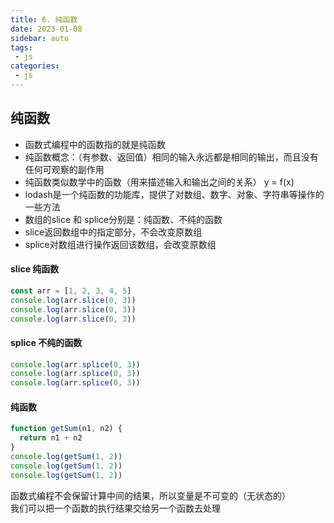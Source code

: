 ```yaml
---
title: 6. 纯函数
date: 2023-01-08
sidebar: auto
tags:
 - js
categories:
 - js
---
```


## 纯函数
- 函数式编程中的函数指的就是纯函数 <br>
- 纯函数概念：（有参数、返回值）相同的输入永远都是相同的输出，而且没有任何可观察的副作用 <br>
- 纯函数类似数学中的函数（用来描述输入和输出之间的关系）       y = f(x)  <br>
- lodash是一个纯函数的功能库，提供了对数组、数字、对象、字符串等操作的一些方法  <br>
- 数组的slice 和 splice分别是：纯函数、不纯的函数  <br>
- slice返回数组中的指定部分，不会改变原数组  <br>
- splice对数组进行操作返回该数组，会改变原数组  <br>

#### slice 纯函数
```js
const arr = [1, 2, 3, 4, 5]
console.log(arr.slice(0, 3))
console.log(arr.slice(0, 3))
console.log(arr.slice(0, 3))
```

#### splice 不纯的函数
```js
console.log(arr.splice(0, 3))
console.log(arr.splice(0, 3))
console.log(arr.splice(0, 3))
```

#### 纯函数
```js
function getSum(n1, n2) {
  return n1 + n2
}
console.log(getSum(1, 2))
console.log(getSum(1, 2))
console.log(getSum(1, 2))
```

函数式编程不会保留计算中间的结果，所以变量是不可变的（无状态的）<br />
我们可以把一个函数的执行结果交给另一个函数去处理